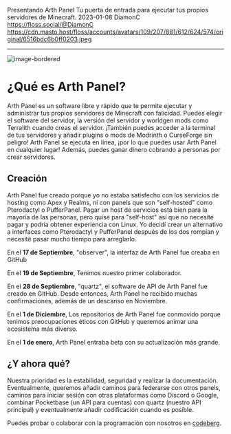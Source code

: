 Presentando Arth Panel
Tu puerta de entrada para ejecutar tus propios servidores de Minecraft.
2023-01-08
DiamonC
https://floss.social/@DiamonC
https://cdn.masto.host/floss/accounts/avatars/109/207/881/612/624/574/original/6516bdc6b0ff0203.jpeg

---

![image-bordered](https://i.imgur.com/sHstVuD.png)  
# ¿Qué es Arth Panel?

Arth Panel es un software libre y rápido que te permite ejecutar y administrar tus propios servidores de Minecraft con falicidad. Puedes elegir el software del servidor, la versión del servidor y worldgen mods como Terralith cuando creas el servidor. ¡También puedes acceder a la terminal de tus servidores y añadir plugins o mods de Modrinth o CurseForge sin peligro! Arth Panel se ejecuta en línea, ¡por lo que puedes usar Arth Panel en cualquier lugar! Además, puedes ganar dinero cobrando a personas por crear servidores.

## Creación
Arth Panel fue creado porque yo no estaba satisfecho con los servicios de hosting como Apex y Realms, ni con panels que son "self-hosted" como Pterodactyl o PufferPanel. Pagar un host de servicios está bien para la mayoría de las personas, pero quise para "self-host" así que no necesité pagar y podría obtener experiencia con Linux. Yo decidí crear un alternativo a interfaces como Pterodactyl y PufferPanel después de los dos rompían y necesité pasar mucho tiempo para arreglarlo.

En el **17 de Septiembre**, "observer", la interfaz de Arth Panel fue creaba en GitHub

En el **19 de Septiembre**, Tenimos nuestro primer colaborador.

En el **28 de Septiembre**, "quartz", el software de API de Arth Panel fue creado en GitHub. Desde entonces, Arth Panel he recibido muchas confirmaciones, además de un descanso en Noviembre.

En el **1 de Diciembre**, Los repositorios de Arth Panel fue conmovido porque tenimos preocupaciones éticos con GitHub y queremos animar una ecosistema más diverso.

En el **1 de enero**, Arth Panel entraba beta con su actualización más grande.

## ¿Y ahora qué?
Nuestra prioridad es la estabilidad, seguridad y realizar la documentación. Eventualmente, queremos añadir caminos para federarse con otros panels, caminos para iniciar sesión con otras plataformas como Discord o Google, combinar Pocketbase (un API para cuentas) con quartz (nuestro API principal) y eventualmente añadir codificación cuando es posíble.

Puedes probar o colaborar con la programación con nosotros en [codeberg](https://codeberg.org/arth).


